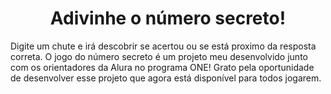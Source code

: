<h1 align="center"> Adivinhe o número secreto!</h1>
Digite um chute e irá descobrir se acertou ou se está proximo da resposta correta. O jogo do número secreto é um projeto meu desenvolvido junto com os orientadores da Alura no programa ONE! Grato pela oportunidade de desenvolver esse projeto que agora está disponível para todos jogarem.

